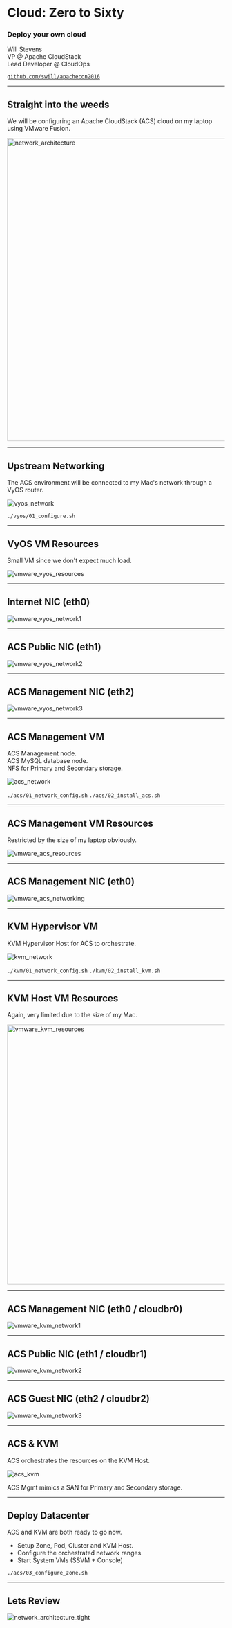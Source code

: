 # Cloud: Zero to Sixty

### Deploy your own cloud

Will Stevens  
VP @ Apache CloudStack  
Lead Developer @ CloudOps  

[`github.com/swill/apachecon2016`](https://github.com/swill/apachecon2016)


---

## Straight into the weeds

We will be configuring an Apache CloudStack (ACS) cloud on my laptop using VMware Fusion.  

<img src="./img/network_architecture_tight.png" alt="network_architecture" width="700" />


---

## Upstream Networking

The ACS environment will be connected to my Mac's network through a VyOS router.

![vyos_network](./img/vyos_network.png)

`./vyos/01_configure.sh`

___

## VyOS VM Resources

Small VM since we don't expect much load.

![vmware_vyos_resources](./img/vmware_vyos_resources.png)

___

## Internet NIC (eth0)

![vmware_vyos_network1](./img/vmware_vyos_network1.png)

___

## ACS Public NIC (eth1)

![vmware_vyos_network2](./img/vmware_vyos_network2.png)

___

## ACS Management NIC (eth2)

![vmware_vyos_network3](./img/vmware_vyos_network3.png)


---

## ACS Management VM

ACS Management node.  
ACS MySQL database node.  
NFS for Primary and Secondary storage.  

![acs_network](./img/acs_network.png)

`./acs/01_network_config.sh`
`./acs/02_install_acs.sh`

___

## ACS Management VM Resources

Restricted by the size of my laptop obviously.

![vmware_acs_resources](./img/vmware_acs_resources.png)

___

## ACS Management NIC (eth0)

![vmware_acs_networking](./img/vmware_acs_networking.png)


---

## KVM Hypervisor VM

KVM Hypervisor Host for ACS to orchestrate.

![kvm_network](./img/kvm_network.png)

`./kvm/01_network_config.sh`
`./kvm/02_install_kvm.sh`

___

## KVM Host VM Resources

Again, very limited due to the size of my Mac.

<img src="./img/vmware_kvm_resources.png" alt="vmware_kvm_resources" width="600" />

___

## ACS Management NIC (eth0 / cloudbr0)

![vmware_kvm_network1](./img/vmware_kvm_network1.png)

___

## ACS Public NIC (eth1 / cloudbr1)

![vmware_kvm_network2](./img/vmware_kvm_network2.png)

___

## ACS Guest NIC (eth2 / cloudbr2)

![vmware_kvm_network3](./img/vmware_kvm_network3.png)


---

## ACS & KVM

ACS orchestrates the resources on the KVM Host.

![acs_kvm](./img/acs_kvm.png)

ACS Mgmt mimics a SAN for Primary and Secondary storage.


---

## Deploy Datacenter

ACS and KVM are both ready to go now.

- Setup Zone, Pod, Cluster and KVM Host.
- Configure the orchestrated network ranges.
- Start System VMs (SSVM + Console)

`./acs/03_configure_zone.sh`


---

## Lets Review

![network_architecture_tight](./img/network_architecture_tight.png)
